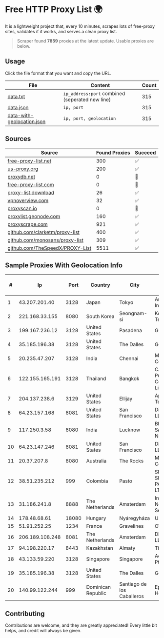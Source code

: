 
# Free HTTP Proxy List 🌍

It is a lightweight project that, every 10 minutes, scrapes lots of free-proxy sites, validates if it works, and serves a clean proxy list.


> Scraper found **7859** proxies at the latest update. Usable proxies are below.

## Usage

Click the file format that you want and copy the URL.


|File|Content|Count|
|----|-------|-----|
|[data.txt](https://raw.githubusercontent.com/themiralay/Proxy-List-World/master/data.txt)|`ip_address:port` combined (seperated new line)|315|
|[data.json](https://raw.githubusercontent.com/themiralay/Proxy-List-World/master/data.json)|`ip, port`|315|
|[data-with-geolocation.json](https://raw.githubusercontent.com/themiralay/Proxy-List-World/master/data-with-geolocation.json)|`ip, port, geolocation`|315|

## Sources

|Source|Found Proxies|Succeed|
|------|-------------|-------|
|[free-proxy-list.net](https://free-proxy-list.net)|300|✅|
|[us-proxy.org](https://www.us-proxy.org)|200|✅|
|[proxydb.net](http://proxydb.net)|0|🚫|
|[free-proxy-list.com](https://free-proxy-list.com/?page=&port=&type%5B%5D=http&type%5B%5D=https&up_time=0&search=Search)|0|🚫|
|[proxy-list.download](https://www.proxy-list.download/HTTP)|26|✅|
|[vpnoverview.com](https://vpnoverview.com/privacy/anonymous-browsing/free-proxy-servers)|32|✅|
|[proxyscan.io](https://www.proxyscan.io)|0|🚫|
|[proxylist.geonode.com](https://proxylist.geonode.com/api/proxy-list?limit=300&page=1&sort_by=lastChecked&sort_type=desc&protocols=http,https)|160|✅|
|[proxyscrape.com](https://api.proxyscrape.com/v2/?request=displayproxies&protocol=http&timeout=10000&country=all&ssl=all&anonymity=all)|921|✅|
|[github.com/clarketm/proxy-list](https://raw.githubusercontent.com/clarketm/proxy-list/master/proxy-list-raw.txt)|400|✅|
|[github.com/monosans/proxy-list](https://raw.githubusercontent.com/monosans/proxy-list/main/proxies/http.txt)|309|✅|
|[github.com/TheSpeedX/PROXY-List](https://raw.githubusercontent.com/TheSpeedX/PROXY-List/master/http.txt)|5511|✅|


## Sample Proxies With Geolocation Info

|#|Ip|Port|Country|City|Internet Service Provider|
|-|--|----|-------|----|-------------------------|
|1|43.207.201.40|3128|Japan|Tokyo|Amazon.com, Inc.|
|2|221.168.33.155|8080|South Korea|Seongnam-si|Korea Telecom|
|3|199.167.236.12|3128|United States|Pasadena|GLOBAL IT|
|4|35.185.196.38|3128|United States|The Dalles|Google LLC|
|5|20.235.47.207|3128|India|Chennai|Microsoft Corporation|
|6|122.155.165.191|3128|Thailand|Bangkok|CAT Telecom Public Company Limited|
|7|204.137.238.6|3129|United States|Ellijay|Apogee Telecom Inc.|
|8|64.23.157.168|8081|United States|San Francisco|DigitalOcean, LLC|
|9|117.250.3.58|8080|India|Lucknow|Bharat Sanchar Nigam Ltd|
|10|64.23.147.246|8081|United States|San Francisco|DigitalOcean, LLC|
|11|20.37.207.8|8080|Australia|The Rocks|Microsoft Corporation|
|12|38.51.235.212|999|Colombia|Pasto|SP SISTEMAS PALACIOS LTDA|
|13|31.186.241.8|8888|The Netherlands|Amsterdam|InterNAP Network Services|
|14|178.48.68.61|18080|Hungary|Nyáregyháza|UPC|
|15|51.91.252.25|1234|France|Gravelines|OVH SAS|
|16|206.189.108.248|8081|The Netherlands|Amsterdam|DigitalOcean, LLC|
|17|94.198.220.17|8443|Kazakhstan|Almaty|TimeWeb Ltd.|
|18|43.133.59.220|3128|Singapore|Singapore|Aceville Pte.ltd|
|19|35.185.196.38|3128|United States|The Dalles|Google LLC|
|20|140.99.122.244|999|Dominican Republic|Santiago de los Caballeros|EpicUp Holdings Inc|



## Contributing

Contributions are welcome, and they are greatly appreciated! Every
little bit helps, and credit will always be given.

